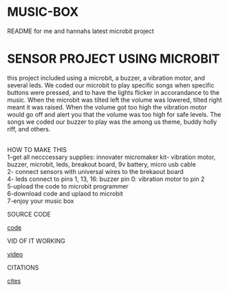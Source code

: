 # MUSIC-BOX
README for me and hannahs latest microbit project

# SENSOR PROJECT USING MICROBIT
this project included using a microbit, a buzzer, a vibration motor, and several leds. We coded our microbit to play specific songs when specific buttons were pressed, and to have the lights flicker in accorandance to the music. When the microbit was tilted left the volume was lowered, tilted right meant it was raised. When the volume got too high the vibration motor would go off and alert you that the volume was too high for safe levels. The songs we coded our buzzer to play was the among us theme, buddy holly riff, and others. 

<br>HOW TO MAKE THIS
<br>1-get all necccessary supplies: innovater micromaker kit- vibration motor, buzzer, microbit, leds, breakout board, 9v battery, micro usb cable 
<br>2- connect sensors with universal wires to the brekaout board
<br>4- leds connect to pins 1, 13, 16: buzzer pin 0: vibration motor to pin 2
<br>5-upload the code to microbit programmer
<br>6-download code and uplaod to microbit
<br>7-enjoy your music box

SOURCE CODE

[code](https://makecode.microbit.org/60057-98214-34183-83354)

VID OF IT WORKING

[video](https://sd43bcca-my.sharepoint.com/:v:/r/personal/132-hboyd_sd43_bc_ca/Documents/Grade%2012/comp/musicmicrobit.MOV?csf=1&web=1&e=rGAmzs)

CITATIONS

[cites](https://youtu.be/KeDfiPpxz2I)
